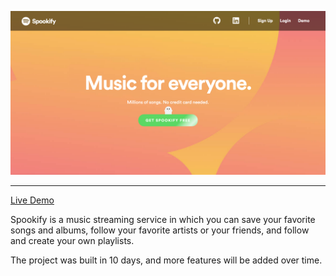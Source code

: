 ![alt text](https://github.com/amanpriya-k/spookify/blob/master/landing-page.png)

---

[Live Demo](https://spookify.herokuapp.com)

Spookify is a music streaming service in which you can save your favorite songs and albums, follow your favorite artists or your friends, and follow and create your own playlists.

The project was built in 10 days, and more features will be added over time.
